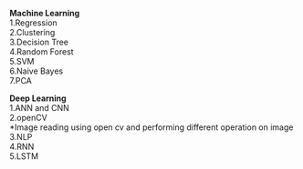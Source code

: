 **Machine  Learning**                                                            
1.Regression                                 
2.Clustering                        
3.Decision Tree                              
4.Random Forest                                  
5.SVM                                                  
6.Naive Bayes                                   
7.PCA                                             

**Deep Learning**                                  
1.ANN and CNN                                  
2.openCV                   
     *Image reading using open cv and performing different operation on image                    
3.NLP                            
4.RNN                
5.LSTM                                                            
